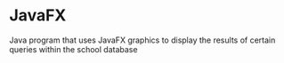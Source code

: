 # JavaFX
Java program that uses JavaFX graphics to display the results of certain queries within the school database
